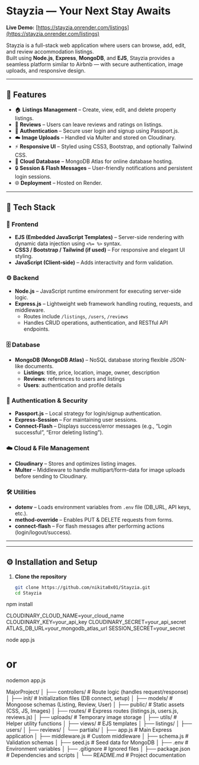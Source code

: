 #  Stayzia — Your Next Stay Awaits

**Live Demo:** [https://stayzia.onrender.com/listings](https://stayzia.onrender.com/listings)

Stayzia is a full-stack web application where users can browse, add, edit, and review accommodation listings.  
Built using **Node.js**, **Express**, **MongoDB**, and **EJS**, Stayzia provides a seamless platform similar to Airbnb — with secure authentication, image uploads, and responsive design.

---

## 🚀 Features

- 🏠 **Listings Management** – Create, view, edit, and delete property listings.
- 💬 **Reviews** – Users can leave reviews and ratings on listings.
- 🔐 **Authentication** – Secure user login and signup using Passport.js.
- ☁️ **Image Uploads** – Handled via Multer and stored on Cloudinary.
- ⚡ **Responsive UI** – Styled using CSS3, Bootstrap, and optionally Tailwind CSS.
- 💾 **Cloud Database** – MongoDB Atlas for online database hosting.
- 🔒 **Session & Flash Messages** – User-friendly notifications and persistent login sessions.
- 🌐 **Deployment** – Hosted on Render.

---

## 🧩 Tech Stack

### 🎨 Frontend
- **EJS (Embedded JavaScript Templates)** – Server-side rendering with dynamic data injection using `<%= %>` syntax.
- **CSS3 / Bootstrap / Tailwind (if used)** – For responsive and elegant UI styling.
- **JavaScript (Client-side)** – Adds interactivity and form validation.

### ⚙️ Backend
- **Node.js** – JavaScript runtime environment for executing server-side logic.
- **Express.js** – Lightweight web framework handling routing, requests, and middleware.
  - Routes include `/listings`, `/users`, `/reviews`
  - Handles CRUD operations, authentication, and RESTful API endpoints.

### 🗄️ Database
- **MongoDB (MongoDB Atlas)** – NoSQL database storing flexible JSON-like documents.
  - **Listings**: title, price, location, image, owner, description
  - **Reviews**: references to users and listings
  - **Users**: authentication and profile details

### 🔐 Authentication & Security
- **Passport.js** – Local strategy for login/signup authentication.
- **Express-Session** – For maintaining user sessions.
- **Connect-Flash** – Displays success/error messages (e.g., “Login successful”, “Error deleting listing”).

### ☁️ Cloud & File Management
- **Cloudinary** – Stores and optimizes listing images.
- **Multer** – Middleware to handle multipart/form-data for image uploads before sending to Cloudinary.

### 🛠️ Utilities
- **dotenv** – Loads environment variables from `.env` file (DB_URL, API keys, etc.).
- **method-override** – Enables PUT & DELETE requests from forms.
- **connect-flash** – For flash messages after performing actions (login/logout/success).

---


---

## ⚙️ Installation and Setup

1. **Clone the repository**
   ```bash
   git clone https://github.com/nikita0x01/Stayzia.git
   cd Stayzia
npm install

CLOUDINARY_CLOUD_NAME=your_cloud_name
CLOUDINARY_KEY=your_api_key
CLOUDINARY_SECRET=your_api_secret
ATLAS_DB_URL=your_mongodb_atlas_url
SESSION_SECRET=your_secret

node app.js
# or
nodemon app.js


MajorProject/
│
├── controllers/          # Route logic (handles request/response)
│
├── init/                 # Initialization files (DB connect, setup)
│
├── models/               # Mongoose schemas (Listing, Review, User)
│
├── public/               # Static assets (CSS, JS, Images)
│
├── routes/               # Express routes (listings.js, users.js, reviews.js)
│
├── uploads/              # Temporary image storage
│
├── utils/                # Helper utility functions
│
├── views/                # EJS templates
│   ├── listings/
│   ├── users/
│   ├── reviews/
│   └── partials/
│
├── app.js                # Main Express application
│
├── middleware.js         # Custom middleware
│
├── schema.js             # Validation schemas
│
├── seed.js               # Seed data for MongoDB
│
├── .env                  # Environment variables
│
├── .gitignore            # Ignored files
│
├── package.json          # Dependencies and scripts
│
└── README.md             # Project documentation

